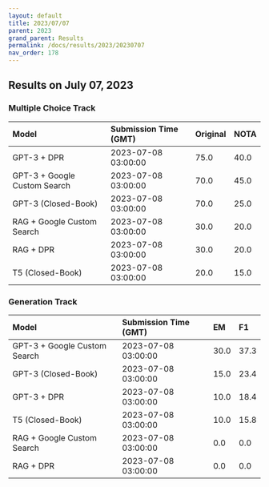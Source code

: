 ```yaml
---
layout: default
title: 2023/07/07
parent: 2023
grand_parent: Results
permalink: /docs/results/2023/20230707
nav_order: 178
---
```


## Results on July 07, 2023

### Multiple Choice Track

| Model        | Submission Time (GMT) | Original | NOTA | 
|:-------------|:---------|:---------|:-----|
|GPT-3 + DPR|2023-07-08 03:00:00|75.0|40.0|
|GPT-3 + Google Custom Search|2023-07-08 03:00:00|70.0|45.0|
|GPT-3 (Closed-Book)|2023-07-08 03:00:00|70.0|25.0|
|RAG + Google Custom Search|2023-07-08 03:00:00|30.0|20.0|
|RAG + DPR|2023-07-08 03:00:00|30.0|20.0|
|T5 (Closed-Book)|2023-07-08 03:00:00|20.0|15.0|



### Generation Track

| Model        | Submission Time (GMT) | EM | F1 | 
|:-------------|:---------|:---------|:-----|
|GPT-3 + Google Custom Search|2023-07-08 03:00:00|30.0|37.3|
|GPT-3 (Closed-Book)|2023-07-08 03:00:00|15.0|23.4|
|GPT-3 + DPR|2023-07-08 03:00:00|10.0|18.4|
|T5 (Closed-Book)|2023-07-08 03:00:00|10.0|15.8|
|RAG + Google Custom Search|2023-07-08 03:00:00|0.0|0.0|
|RAG + DPR|2023-07-08 03:00:00|0.0|0.0|


